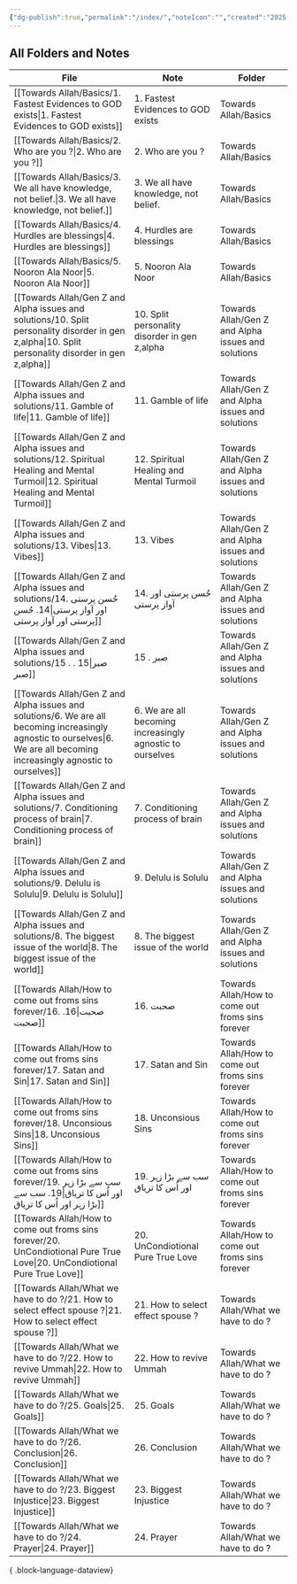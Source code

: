 ```yaml
---
{"dg-publish":true,"permalink":"/index/","noteIcon":"","created":"2025-05-10T00:47:09.826+05:00","updated":"2025-05-10T12:25:46.570+05:00"}
---
```



## All Folders and Notes

| File                                                                                                                                                                           | Note                                                      | Folder                                             |
| ------------------------------------------------------------------------------------------------------------------------------------------------------------------------------ | --------------------------------------------------------- | -------------------------------------------------- |
| [[Towards Allah/Basics/1. Fastest Evidences to GOD exists\|1. Fastest Evidences to GOD exists]]                                                                             | 1. Fastest Evidences to GOD exists                        | Towards Allah/Basics                               |
| [[Towards Allah/Basics/2. Who are you ?\|2. Who are you ?]]                                                                                                                 | 2. Who are you ?                                          | Towards Allah/Basics                               |
| [[Towards Allah/Basics/3. We all have knowledge, not belief.\|3. We all have knowledge, not belief.]]                                                                       | 3. We all have knowledge, not belief.                     | Towards Allah/Basics                               |
| [[Towards Allah/Basics/4. Hurdles are blessings\|4. Hurdles are blessings]]                                                                                                 | 4. Hurdles are blessings                                  | Towards Allah/Basics                               |
| [[Towards Allah/Basics/5. Nooron Ala Noor\|5. Nooron Ala Noor]]                                                                                                             | 5. Nooron Ala Noor                                        | Towards Allah/Basics                               |
| [[Towards Allah/Gen Z and Alpha issues and solutions/10. Split personality disorder in gen z,alpha\|10. Split personality disorder in gen z,alpha]]                         | 10. Split personality disorder in gen z,alpha             | Towards Allah/Gen Z and Alpha issues and solutions |
| [[Towards Allah/Gen Z and Alpha issues and solutions/11. Gamble of life\|11. Gamble of life]]                                                                               | 11. Gamble of life                                        | Towards Allah/Gen Z and Alpha issues and solutions |
| [[Towards Allah/Gen Z and Alpha issues and solutions/12. Spiritual Healing and Mental Turmoil\|12. Spiritual Healing and Mental Turmoil]]                                   | 12. Spiritual Healing and Mental Turmoil                  | Towards Allah/Gen Z and Alpha issues and solutions |
| [[Towards Allah/Gen Z and Alpha issues and solutions/13. Vibes\|13. Vibes]]                                                                                                 | 13. Vibes                                                 | Towards Allah/Gen Z and Alpha issues and solutions |
| [[Towards Allah/Gen Z and Alpha issues and solutions/14. حُسن پرستی اور آواز پرستی\|14. حُسن پرستی اور آواز پرستی]]                                                         | 14. حُسن پرستی اور آواز پرستی                             | Towards Allah/Gen Z and Alpha issues and solutions |
| [[Towards Allah/Gen Z and Alpha issues and solutions/15 . صبر\|15 . صبر]]                                                                                                   | 15 . صبر                                                  | Towards Allah/Gen Z and Alpha issues and solutions |
| [[Towards Allah/Gen Z and Alpha issues and solutions/6. We are all becoming increasingly agnostic to ourselves\|6. We are all becoming increasingly agnostic to ourselves]] | 6. We are all becoming increasingly agnostic to ourselves | Towards Allah/Gen Z and Alpha issues and solutions |
| [[Towards Allah/Gen Z and Alpha issues and solutions/7. Conditioning process of brain\|7. Conditioning process of brain]]                                                   | 7. Conditioning process of brain                          | Towards Allah/Gen Z and Alpha issues and solutions |
| [[Towards Allah/Gen Z and Alpha issues and solutions/9. Delulu is Solulu\|9. Delulu is Solulu]]                                                                             | 9. Delulu is Solulu                                       | Towards Allah/Gen Z and Alpha issues and solutions |
| [[Towards Allah/Gen Z and Alpha issues and solutions/8. The biggest issue of the world\|8. The biggest issue of the world]]                                                 | 8. The biggest issue of the world                         | Towards Allah/Gen Z and Alpha issues and solutions |
| [[Towards Allah/How to come out froms sins forever/16. صحبت\|16. صحبت]]                                                                                                     | 16. صحبت                                                  | Towards Allah/How to come out froms sins forever   |
| [[Towards Allah/How to come out froms sins forever/17. Satan and Sin\|17. Satan and Sin]]                                                                                   | 17. Satan and Sin                                         | Towards Allah/How to come out froms sins forever   |
| [[Towards Allah/How to come out froms sins forever/18. Unconsious Sins\|18. Unconsious Sins]]                                                                               | 18. Unconsious Sins                                       | Towards Allah/How to come out froms sins forever   |
| [[Towards Allah/How to come out froms sins forever/19. سب سے بڑا زہر اور اُس کا تریاق\|19. سب سے بڑا زہر اور اُس کا تریاق]]                                                 | 19. سب سے بڑا زہر اور اُس کا تریاق                        | Towards Allah/How to come out froms sins forever   |
| [[Towards Allah/How to come out froms sins forever/20. UnCondiotional Pure True Love\|20. UnCondiotional Pure True Love]]                                                   | 20. UnCondiotional Pure True Love                         | Towards Allah/How to come out froms sins forever   |
| [[Towards Allah/What we have to do ?/21. How to select effect spouse ?\|21. How to select effect spouse ?]]                                                                 | 21. How to select effect spouse ?                         | Towards Allah/What we have to do ?                 |
| [[Towards Allah/What we have to do ?/22. How to revive Ummah\|22. How to revive Ummah]]                                                                                     | 22. How to revive Ummah                                   | Towards Allah/What we have to do ?                 |
| [[Towards Allah/What we have to do ?/25. Goals\|25. Goals]]                                                                                                                 | 25. Goals                                                 | Towards Allah/What we have to do ?                 |
| [[Towards Allah/What we have to do ?/26. Conclusion\|26. Conclusion]]                                                                                                       | 26. Conclusion                                            | Towards Allah/What we have to do ?                 |
| [[Towards Allah/What we have to do ?/23. Biggest Injustice\|23. Biggest Injustice]]                                                                                         | 23. Biggest Injustice                                     | Towards Allah/What we have to do ?                 |
| [[Towards Allah/What we have to do ?/24. Prayer\|24. Prayer]]                                                                                                               | 24. Prayer                                                | Towards Allah/What we have to do ?                 |

{ .block-language-dataview}

